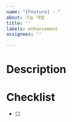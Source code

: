 ```yaml
---
name: "[Feature] - "
about: 기능 개발
title: ''
labels: enhancement
assignees: ''

---
```


# Description

# Checklist
- [ ]
